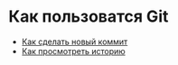 # Как пользоватся Git
- [Как сделать новый коммит](./commit_help.md)
- [Как просмотреть историю](./log_help.md)
